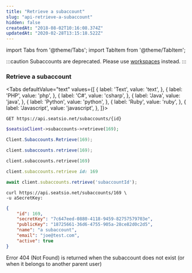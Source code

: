 ```yaml
---
title: "Retrieve a subaccount"
slug: "api-retrieve-a-subaccount"
hidden: false
createdAt: "2018-08-02T10:16:08.374Z"
updatedAt: "2020-02-28T13:15:18.522Z"
---
```


import Tabs from '@theme/Tabs';
import TabItem from '@theme/TabItem';

:::caution 
Subaccounts are deprecated. Please use [workspaces](api-workspaces) instead.
:::
### Retrieve a subaccount


<Tabs 
  defaultValue="text"
  values={[
{ label: 'Text', value: 'text', },
{ label: 'PHP', value: 'php', },
{ label: 'C#', value: 'csharp', },
{ label: 'Java', value: 'java', },
{ label: 'Python', value: 'python', },
{ label: 'Ruby', value: 'ruby', },
{ label: 'Javascript', value: 'javascript', },
]}>
<TabItem value='text'>

```text
GET https://api.seatsio.net/subaccounts/{id}
```

</TabItem>
<TabItem value='php'>

```php
$seatsioClient->subaccounts->retrieve(169);
```

</TabItem>
<TabItem value='csharp'>

```csharp
Client.Subaccounts.Retrieve(169);
```

</TabItem>
<TabItem value='java'>

```java
client.subaccounts.retrieve(169);
```

</TabItem>
<TabItem value='python'>

```python
client.subaccounts.retrieve(169)
```

</TabItem>
<TabItem value='ruby'>

```ruby
client.subaccounts.retrieve id: 169

```

</TabItem>
<TabItem value='javascript'>

```javascript
await client.subaccounts.retrieve('subaccountId');
```

</TabItem>
</Tabs>



```curl
curl https://api.seatsio.net/subaccounts/169 \
-u aSecretKey:
```

```json
{
    "id": 169,
    "secretKey": "7c647eed-0880-4118-9459-82757579703e",
    "publicKey": "18725661-36d6-4755-905a-28ce82d0c2d5",
    "name": "a subaccount",
    "email": "joe@test.com",
    "active": true
}
```
Error 404 (Not Found) is returned when the subaccount does not exist (or when it belongs to another parent user)
